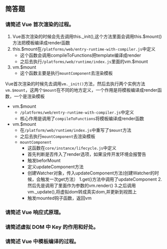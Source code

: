 ## 简答题
### 请简述 Vue 首次渲染的过程。
1. Vue首次渲染的时候会先去调用this._init(),这个方法里面会调用this.$mount()方法把模板编译成render函数
2. this.$mount在`/platforms/web/entry-runtime-with-compiler.js`中定义
   - 这个函数会调用compileToFunctions把template编译成render
   - 之后去执行`/platforms/web/runtime/index.js`里面的vm.$mount
3. vm.$mount
   - 这个函数主要是执行`mountComponent`去渲染模板
   
Vue首次渲染的时候先去调用`vm._init()`方法，然后去执行两个实例方法`vm.$mount`，这两个`$mount`在不同的地方定义，一个作用是将模板编译成render函数，一个是渲染模板
- vm.$mount
   - `/platforms/web/entry-runtime-with-compiler.js`中定义
   - 核心作用是调用了`compileToFunctions`将模板编译成render函数
- vm.$mount
   - 在`/platform/web/runtiem/index.js`中重写了`$mount`方法
   - 之后去执行`mountComponent`去渲染模板
   - `mountComponent`
     - 这函数在`core/instance/lifecycle.js`中定义
     - 首先判断是否传入了render选项，如果没传开发环境会报警告
     - 触发beforMount
     - 定义updateComponent方法
     - 创建Watcher对象，传入updateComponent方法(创建Watcher的时候，会触发一次get方法）
       1.get()方法中调用了updateComponent
       2.然后先是调用了里面作为参数的vm.render()
       3.之后调用vm._update(),将虚拟dom转成真实dom,并更新到视图上
     - 触发mounted钩子函数，返回vm
     
### 请简述 Vue 响应式原理。
### 请简述虚拟 DOM 中 Key 的作用和好处。
### 请简述 Vue 中模板编译的过程。


